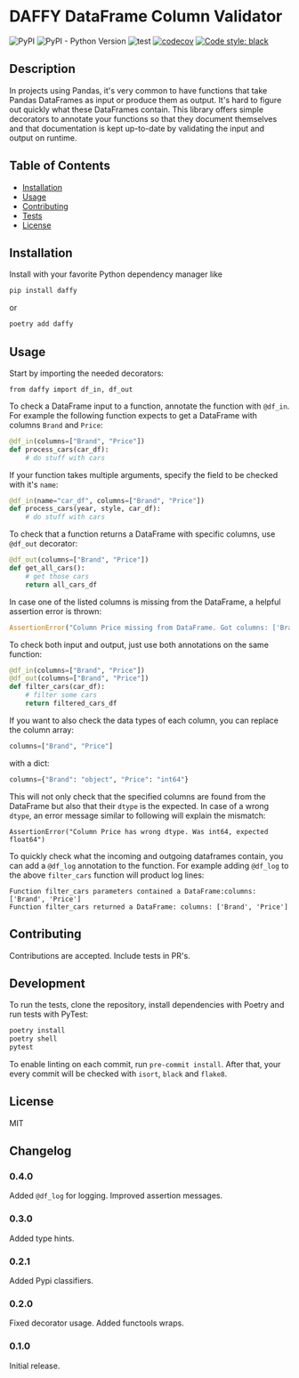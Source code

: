 # DAFFY DataFrame Column Validator
![PyPI](https://img.shields.io/pypi/v/daffy)
![PyPI - Python Version](https://img.shields.io/pypi/pyversions/daffy)
![test](https://github.com/fourkind/daffy/workflows/test/badge.svg)
[![codecov](https://codecov.io/gh/fourkind/daffy/branch/master/graph/badge.svg?token=2FYBMT65A6)](https://codecov.io/gh/fourkind/daffy)
[![Code style: black](https://img.shields.io/badge/code%20style-black-000000.svg)](https://github.com/psf/black)

## Description 

In projects using Pandas, it's very common to have functions that take Pandas DataFrames as input or produce them as output.
It's hard to figure out quickly what these DataFrames contain. This library offers simple decorators to annotate your functions
so that they document themselves and that documentation is kept up-to-date by validating the input and output on runtime.

## Table of Contents
* [Installation](#installation)
* [Usage](#usage)
* [Contributing](#contributing)
* [Tests](#tests)
* [License](#license)

## Installation

Install with your favorite Python dependency manager like

```sh
pip install daffy
```

or

```sh
poetry add daffy
```


## Usage 

Start by importing the needed decorators:

```
from daffy import df_in, df_out
```

To check a DataFrame input to a function, annotate the function with `@df_in`. For example the following function expects to get
a DataFrame with columns `Brand` and `Price`:

```python
@df_in(columns=["Brand", "Price"])
def process_cars(car_df):
    # do stuff with cars
```

If your function takes multiple arguments, specify the field to be checked with it's `name`:

```python
@df_in(name="car_df", columns=["Brand", "Price"])
def process_cars(year, style, car_df):
    # do stuff with cars
```

To check that a function returns a DataFrame with specific columns, use `@df_out` decorator:

```python
@df_out(columns=["Brand", "Price"])
def get_all_cars():
    # get those cars
    return all_cars_df
```

In case one of the listed columns is missing from the DataFrame, a helpful assertion error is thrown:

```python
AssertionError("Column Price missing from DataFrame. Got columns: ['Brand']")
```

To check both input and output, just use both annotations on the same function:

```python
@df_in(columns=["Brand", "Price"])
@df_out(columns=["Brand", "Price"])
def filter_cars(car_df):
    # filter some cars
    return filtered_cars_df
```

If you want to also check the data types of each column, you can replace the column array:

```python
columns=["Brand", "Price"]
```

with a dict:

```python
columns={"Brand": "object", "Price": "int64"}
```

This will not only check that the specified columns are found from the DataFrame but also that their `dtype` is the expected.
In case of a wrong `dtype`, an error message similar to following will explain the mismatch:

```
AssertionError("Column Price has wrong dtype. Was int64, expected float64")
```

To quickly check what the incoming and outgoing dataframes contain, you can add a `@df_log` annotation to the function. For
example adding `@df_log` to the above `filter_cars` function will product log lines:

```
Function filter_cars parameters contained a DataFrame:columns: ['Brand', 'Price']
Function filter_cars returned a DataFrame: columns: ['Brand', 'Price']
```

## Contributing

Contributions are accepted. Include tests in PR's.

## Development

To run the tests, clone the repository, install dependencies with Poetry and run tests with PyTest:

```sh
poetry install
poetry shell
pytest
```

To enable linting on each commit, run `pre-commit install`. After that, your every commit will be checked with `isort`, `black` and `flake8`.

## License

MIT

## Changelog

### 0.4.0

Added `@df_log` for logging.
Improved assertion messages.

### 0.3.0

Added type hints.

### 0.2.1

Added Pypi classifiers. 

### 0.2.0

Fixed decorator usage.
Added functools wraps.

### 0.1.0

Initial release.

